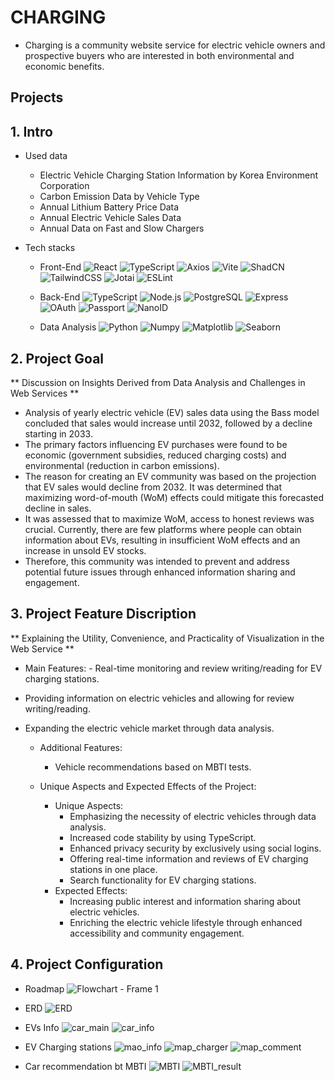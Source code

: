 # CHARGING

- Charging is a community website service for electric vehicle owners and prospective buyers who are interested in both environmental and economic benefits.

## Projects

## 1. Intro

- Used data

  - Electric Vehicle Charging Station Information by Korea Environment Corporation
  - Carbon Emission Data by Vehicle Type
  - Annual Lithium Battery Price Data
  - Annual Electric Vehicle Sales Data
  - Annual Data on Fast and Slow Chargers

- Tech stacks

  - Front-End
    ![React](https://img.shields.io/badge/React-20232A?style=flat-square&logo=react&logoColor=61DAFB)
    ![TypeScript](https://img.shields.io/badge/TypeScript-007ACC?style=flat-square&logo=typescript&logoColor=white)
    ![Axios](https://img.shields.io/badge/Axios-20232A?style=flat-square&logo=axios&logoColor=61DAFB)
    ![Vite](https://img.shields.io/badge/Vite-20232A?style=flat-square&logo=vite&logoColor=AD46EF)
    ![ShadCN](https://img.shields.io/badge/ShadCN-20232A?style=flat-square&logo=shadcn&logoColor=black)
    ![TailwindCSS](https://img.shields.io/badge/TailwindCSS-38B2AC?style=flat-square&logo=tailwind-css&logoColor=white)
    ![Jotai](https://img.shields.io/badge/Jotai-20232A?style=flat-s&logo=jotai&logoColor=61DAFB)
    ![ESLint](https://img.shields.io/badge/ESLint-4B32C3?style=flat-square&logo=eslint&logoColor=white)

  - Back-End
    ![TypeScript](https://img.shields.io/badge/TypeScript-007ACC?style=flat-square&logo=typescript&logoColor=white)
    ![Node.js](https://img.shields.io/badge/Node.js-43853D?style=flat-square&logo=node-dot-js&logoColor=white)
    ![PostgreSQL](https://img.shields.io/badge/PostgreSQL-316192?style=flat-square&logo=postgresql&logoColor=white)
    ![Express](https://img.shields.io/badge/Express-000000?style=flat-square&logo=express&logoColor=white)
    ![OAuth](https://img.shields.io/badge/OAuth-000000?style=flat-square&logo=oauth&logoColor=white)
    ![Passport](https://img.shields.io/badge/Passport-34E27A?style=flat-square&logo=passport&logoColor=white)
    ![NanoID](https://img.shields.io/badge/NanoID-000000?style=flat-square&logo=nanoid&logoColor=white)

  - Data Analysis
    ![Python](https://img.shields.io/badge/Python-3776AB?style=flat-square&logo=python&logoColor=white)
    ![Numpy](https://img.shields.io/badge/Numpy-013243?style=flat-square&logo=numpy&logoColor=white)
    ![Matplotlib](https://img.shields.io/badge/Matplotlib-000000?style=flat-square&logo=matplotlib&logoColor=white)
    ![Seaborn](https://img.shields.io/badge/Seaborn-3776AB?style=flat-square&logo=seaborn&logoColor=white)

## 2. Project Goal

** Discussion on Insights Derived from Data Analysis and Challenges in Web Services **

- Analysis of yearly electric vehicle (EV) sales data using the Bass model concluded that sales would increase until 2032, followed by a decline starting in 2033.
- The primary factors influencing EV purchases were found to be economic (government subsidies, reduced charging costs) and environmental (reduction in carbon emissions).
- The reason for creating an EV community was based on the projection that EV sales would decline from 2032. It was determined that maximizing word-of-mouth (WoM) effects could mitigate this forecasted decline in sales.
- It was assessed that to maximize WoM, access to honest reviews was crucial. Currently, there are few platforms where people can obtain information about EVs, resulting in insufficient WoM effects and an increase in unsold EV stocks.
- Therefore, this community was intended to prevent and address potential future issues through enhanced information sharing and engagement.

## 3. Project Feature Discription

** Explaining the Utility, Convenience, and Practicality of Visualization in the Web Service **

- Main Features: - Real-time monitoring and review writing/reading for EV charging stations.
- Providing information on electric vehicles and allowing for review writing/reading.
- Expanding the electric vehicle market through data analysis.

  - Additional Features:

    - Vehicle recommendations based on MBTI tests.

  - Unique Aspects and Expected Effects of the Project:
    - Unique Aspects:
      - Emphasizing the necessity of electric vehicles through data analysis.
      - Increased code stability by using TypeScript.
      - Enhanced privacy security by exclusively using social logins.
      - Offering real-time information and reviews of EV charging stations in one place.
      - Search functionality for EV charging stations.
    - Expected Effects:
      - Increasing public interest and information sharing about electric vehicles.
      - Enriching the electric vehicle lifestyle through enhanced accessibility and community engagement.

## 4. Project Configuration

- Roadmap
  ![Flowchart - Frame 1](https://github.com/user-attachments/assets/fb505957-9566-419d-bf1d-f2f753536d6a)

- ERD
  ![ERD](https://github.com/user-attachments/assets/ed9c1c2c-582e-4077-9ed8-665ee5325dfa)

- EVs Info
  ![car_main](https://github.com/user-attachments/assets/3df28fad-1f3d-4713-a03f-c82f34512eec)
  ![car_info](https://github.com/user-attachments/assets/2e46f9f4-e229-4afb-977c-09fdb9f2ce0e)

- EV Charging stations
  ![mao_info](https://github.com/user-attachments/assets/529a1855-468d-47fa-b762-b89c1cbf3610)
  ![map_charger](https://github.com/user-attachments/assets/5b0bf348-679f-4734-8476-a76b28afa3aa)
  ![map_comment](https://github.com/user-attachments/assets/556d156f-f351-4e09-aeb9-b131cc25ca3b)

- Car recommendation bt MBTI
  ![MBTI](https://github.com/user-attachments/assets/2494cc37-5b52-49d7-badb-4215b861aa7f)
  ![MBTI_result](https://github.com/user-attachments/assets/26b16957-c894-4815-893e-83531ec24f23)
